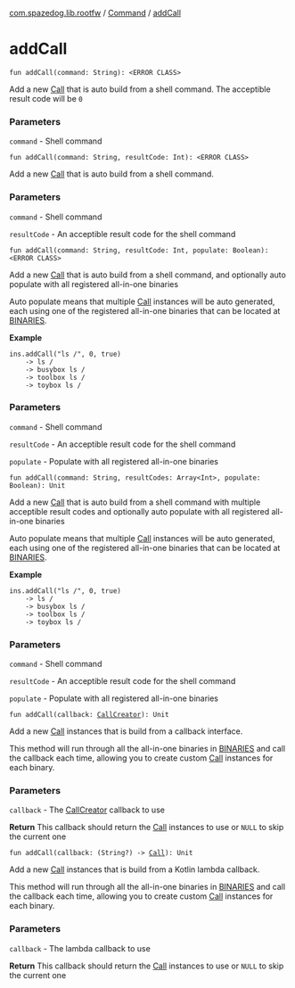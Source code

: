 [com.spazedog.lib.rootfw](../index.md) / [Command](index.md) / [addCall](.)

# addCall

`fun addCall(command: String): <ERROR CLASS>`

Add a new [Call](-containers/-call/index.md) that is auto build from a shell command.
The acceptible result code will be `0`

### Parameters

`command` - Shell command

`fun addCall(command: String, resultCode: Int): <ERROR CLASS>`

Add a new [Call](-containers/-call/index.md) that is auto build from a shell command.

### Parameters

`command` - Shell command

`resultCode` - An acceptible result code for the shell command

`fun addCall(command: String, resultCode: Int, populate: Boolean): <ERROR CLASS>`

Add a new [Call](-containers/-call/index.md) that is auto build from a shell command,
and optionally auto populate with all registered all-in-one binaries

Auto populate means that multiple [Call](-containers/-call/index.md) instances will be auto generated, each
using one of the registered all-in-one binaries that can be located at [BINARIES](#).

**Example**

```
ins.addCall("ls /", 0, true)
    -> ls /
    -> busybox ls /
    -> toolbox ls /
    -> toybox ls /
```

### Parameters

`command` - Shell command

`resultCode` - An acceptible result code for the shell command

`populate` - Populate with all registered all-in-one binaries

`fun addCall(command: String, resultCodes: Array<Int>, populate: Boolean): Unit`

Add a new [Call](-containers/-call/index.md) that is auto build from a shell command with multiple acceptible result codes
and optionally auto populate with all registered all-in-one binaries

Auto populate means that multiple [Call](-containers/-call/index.md) instances will be auto generated, each
using one of the registered all-in-one binaries that can be located at [BINARIES](#).

**Example**

```
ins.addCall("ls /", 0, true)
    -> ls /
    -> busybox ls /
    -> toolbox ls /
    -> toybox ls /
```

### Parameters

`command` - Shell command

`resultCode` - An acceptible result code for the shell command

`populate` - Populate with all registered all-in-one binaries

`fun addCall(callback: `[`CallCreator`](-interfaces/-call-creator/index.md)`): Unit`

Add a new [Call](-containers/-call/index.md) instances that is build from a callback interface.

This method will run through all the all-in-one binaries in [BINARIES](#)
and call the callback each time, allowing you to create custom [Call](-containers/-call/index.md) instances
for each binary.

### Parameters

`callback` - The [CallCreator](-interfaces/-call-creator/index.md) callback to use

**Return**
This callback should return the [Call](-containers/-call/index.md) instances to use or `NULL` to skip the current one

`fun addCall(callback: (String?) -> `[`Call`](-containers/-call/index.md)`): Unit`

Add a new [Call](-containers/-call/index.md) instances that is build from a Kotlin lambda callback.

This method will run through all the all-in-one binaries in [BINARIES](#)
and call the callback each time, allowing you to create custom [Call](-containers/-call/index.md) instances
for each binary.

### Parameters

`callback` - The lambda callback to use

**Return**
This callback should return the [Call](-containers/-call/index.md) instances to use or `NULL` to skip the current one

